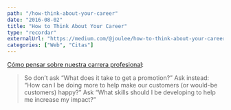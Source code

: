 ```yaml
---
path: "/how-think-about-your-career"
date: "2016-08-02"
title: "How to Think About Your Career"
type: "recordar"
externalUrl: "https://medium.com/@joulee/how-to-think-about-your-career-abf5300eba08#.39i8ksxfd"
categories: ["Web", "Citas"]
---
```


[C&oacute;mo pensar sobre nuestra carrera profesional](https://medium.com/@joulee/how-to-think-about-your-career-abf5300eba08#.39i8ksxfd):

> So don’t ask “What does it take to get a promotion?” Ask instead: “How can I be doing more to help make our customers (or would-be customers) happy?” Ask “What skills should I be developing to help me increase my impact?”
